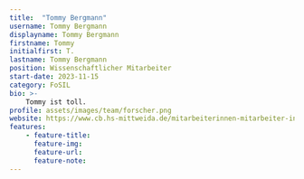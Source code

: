 ```yaml
---
title:  "Tommy Bergmann"
username: Tommy Bergmann
displayname: Tommy Bergmann
firstname: Tommy
initialfirst: T.
lastname: Tommy Bergmann
position: Wissenschaftlicher Mitarbeiter
start-date: 2023-11-15
category: FoSIL
bio: >- 
    Tommy ist toll.   
profile: assets/images/team/forscher.png
website: https://www.cb.hs-mittweida.de/mitarbeiterinnen-mitarbeiter-in-ihren-fachgruppen/bergmann-tommy/
features:
    - feature-title: 
      feature-img: 
      feature-url: 
      feature-note: 
---
```

